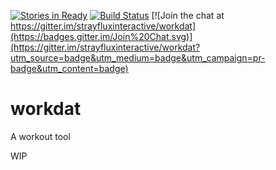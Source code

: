 [![Stories in Ready](https://badge.waffle.io/strayfluxinteractive/workdat.png?label=ready&title=Ready)](https://waffle.io/strayfluxinteractive/workdat)
[![Build Status](https://travis-ci.org/strayfluxinteractive/workdat.svg?branch=master)](https://travis-ci.org/strayfluxinteractive/workdat)
[![Join the chat at https://gitter.im/strayfluxinteractive/workdat](https://badges.gitter.im/Join%20Chat.svg)](https://gitter.im/strayfluxinteractive/workdat?utm_source=badge&utm_medium=badge&utm_campaign=pr-badge&utm_content=badge)
# workdat

A workout tool

WIP
